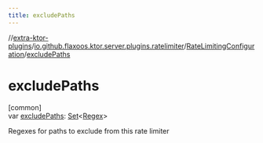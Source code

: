 ```yaml
---
title: excludePaths
---
```

//[extra-ktor-plugins](../../../index.md)/[io.github.flaxoos.ktor.server.plugins.ratelimiter](../index.md)/[RateLimitingConfiguration](index.md)/[excludePaths](exclude-paths.md)



# excludePaths



[common]\
var [excludePaths](exclude-paths.md): [Set](https://kotlinlang.org/api/latest/jvm/stdlib/kotlin.collections/-set/index.md)&lt;[Regex](https://kotlinlang.org/api/latest/jvm/stdlib/kotlin.text/-regex/index.md)&gt;



Regexes for paths to exclude from this rate limiter




